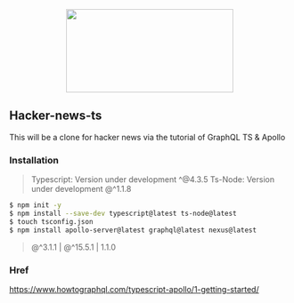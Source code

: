 <div align="center" display="flex">

<img src="https://www.looper.com/214653/the-offices-michael-scott-was-almost-a-murderer/" width="300" height="150"/>
</div>

## Hacker-news-ts

This will be a clone for hacker news via the tutorial of GraphQL TS &amp; Apollo

### Installation

> Typescript: Version under development ^@4.3.5
> Ts-Node: Version under development @^1.1.8

```bash
$ npm init -y
$ npm install --save-dev typescript@latest ts-node@latest
$ touch tsconfig.json
$ npm install apollo-server@latest graphql@latest nexus@latest
```

> @^3.1.1 | @^15.5.1 | 1.1.0

### Href

https://www.howtographql.com/typescript-apollo/1-getting-started/
